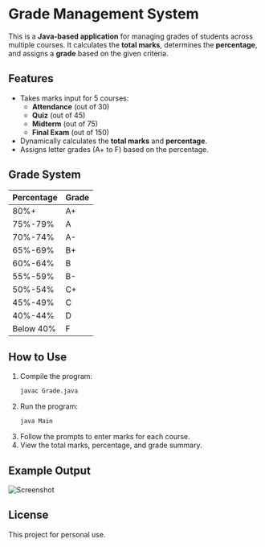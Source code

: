 # Grade Management System

This is a **Java-based application** for managing grades of students across multiple courses. It calculates the **total marks**, determines the **percentage**, and assigns a **grade** based on the given criteria.

## Features
- Takes marks input for 5 courses:
  - **Attendance** (out of 30)
  - **Quiz** (out of 45)
  - **Midterm** (out of 75)
  - **Final Exam** (out of 150)
- Dynamically calculates the **total marks** and **percentage**.
- Assigns letter grades (A+ to F) based on the percentage.

## Grade System
| Percentage | Grade |
|------------|-------|
| 80%+       | A+    |
| 75%-79%    | A     |
| 70%-74%    | A-    |
| 65%-69%    | B+    |
| 60%-64%    | B     |
| 55%-59%    | B-    |
| 50%-54%    | C+    |
| 45%-49%    | C     |
| 40%-44%    | D     |
| Below 40%  | F     |

## How to Use
1. Compile the program:
   ```bash
   javac Grade.java

2. Run the program:
   ```bash
   java Main
3. Follow the prompts to enter marks for each course.
4. View the total marks, percentage, and grade summary.

## Example Output

![Screenshot](https://github.com/user-attachments/assets/a35c6985-5a71-4ced-8d68-ca0cd5eb484c)

## License
This project for personal use.
